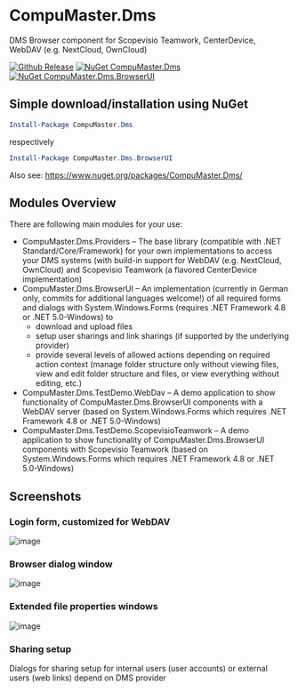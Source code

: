 # CompuMaster.Dms
DMS Browser component for Scopevisio Teamwork, CenterDevice, WebDAV (e.g. NextCloud, OwnCloud)

[![Github Release](https://img.shields.io/github/release/CompuMasterGmbH/CompuMaster.Dms.svg?maxAge=2592000&label=GitHub%20Release)](https://github.com/CompuMasterGmbH/CompuMaster.Dms/releases) 
[![NuGet CompuMaster.Dms](https://img.shields.io/nuget/v/CompuMaster.Dms.svg?maxAge=2592000&label=NuGet%20CM.Dms)](https://www.nuget.org/packages/CompuMaster.Dms/) 
[![NuGet CompuMaster.Dms.BrowserUI](https://img.shields.io/nuget/v/CompuMaster.Dms.BrowserUI.svg?maxAge=2592000&label=NuGet%20CM.Dms.Controls)](https://www.nuget.org/packages/CompuMaster.Dms.BrowserUI) 

## Simple download/installation using NuGet
```powershell
Install-Package CompuMaster.Dms
```
respectively
```powershell
Install-Package CompuMaster.Dms.BrowserUI
```
Also see: https://www.nuget.org/packages/CompuMaster.Dms/

## Modules Overview

There are following main modules for your use:
* CompuMaster.Dms.Providers – The base library (compatible with .NET Standard/Core/Framework) for your own implementations to access your DMS systems (with build-in support for WebDAV (e.g. NextCloud, OwnCloud) and Scopevisio Teamwork (a flavored CenterDevice implementation)
* CompuMaster.Dms.BrowserUI – An implementation (currently in German only, commits for additional languages welcome!) of all required forms and dialogs with System.Windows.Forms (requires .NET Framework 4.8 or .NET 5.0-Windows) to 
  * download and upload files 
  * setup user sharings and link sharings (if supported by the underlying provider)
  * provide several levels of allowed actions depending on required action context (manage folder structure only without viewing files, view and edit folder structure and files, or view everything without editing, etc.)
* CompuMaster.Dms.TestDemo.WebDav – A demo application to show functionality of CompuMaster.Dms.BrowserUI components with a WebDAV server (based on System.Windows.Forms which requires .NET Framework 4.8 or .NET 5.0-Windows)
* CompuMaster.Dms.TestDemo.ScopevisioTeamwork – A demo application to show functionality of CompuMaster.Dms.BrowserUI components with Scopevisio Teamwork (based on System.Windows.Forms which requires .NET Framework 4.8 or .NET 5.0-Windows)

## Screenshots

### Login form, customized for WebDAV
![image](https://user-images.githubusercontent.com/3033827/126822624-fd9a0b0b-6762-41d9-a1c6-7bb285fdebdd.png)

### Browser dialog window
![image](https://user-images.githubusercontent.com/3033827/126822834-e87c9897-1978-4f84-9fae-52e276daaf6d.png)

### Extended file properties windows
![image](https://user-images.githubusercontent.com/3033827/126822920-08a09683-a884-484b-a72d-724a7acfd41a.png)

### Sharing setup
Dialogs for sharing setup for internal users (user accounts) or external users (web links) depend on DMS provider
